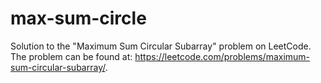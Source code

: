 # max-sum-circle
Solution to the "Maximum Sum Circular Subarray" problem on LeetCode. The problem can be found at: https://leetcode.com/problems/maximum-sum-circular-subarray/.
